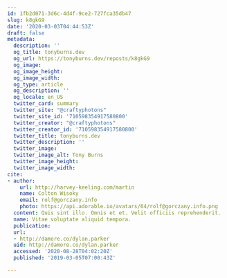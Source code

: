 ```yaml
---
id: 1fb2d071-3d6c-4d4f-9ce2-727fca35db47
slug: k8gkG9
date: '2020-03-03T04:44:53Z'
draft: false
metadata:
  description: ''
  og_title: tonyburns.dev
  og_url: https://tonyburns.dev/reposts/k8gkG9
  og_image: 
  og_image_height: 
  og_image_width: 
  og_type: article
  og_description: ''
  og_locale: en_US
  twitter_card: summary
  twitter_site: "@craftyphotons"
  twitter_site_id: '710598354917580800'
  twitter_creator: "@craftyphotons"
  twitter_creator_id: '710598354917580800'
  twitter_title: tonyburns.dev
  twitter_description: ''
  twitter_image: 
  twitter_image_alt: Tony Burns
  twitter_image_height: 
  twitter_image_width: 
cite:
- author:
    url: http://harvey-keeling.com/martin
    name: Colton Wisoky
    email: rolf@gorczany.info
    photo: https://api.adorable.io/avatars/64/rolf@gorczany.info.png
  content: Quis sint illo. Omnis et et. Velit officiis reprehenderit.
  name: Vitae voluptate aliquid tempora.
  publication: 
  url:
  - http://damore.co/dylan.parker
  uid: http://damore.co/dylan.parker
  accessed: '2020-08-28T04:02:20Z'
  published: '2019-03-05T07:00:43Z'

---
```



